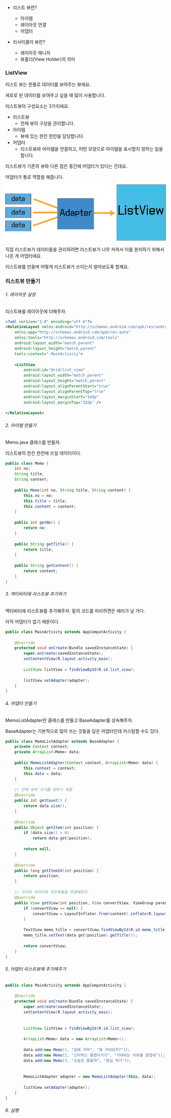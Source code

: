 
- 리스트 뷰란?
  - 아이템
  - 레이아웃 연결
  - 어댑터

- 리사이클러 뷰란?
  - 레이아웃 매니저
  - 뷰홀더(View Holder)의 의미


### ListView

리스트 뷰는 한줄로 데이터를 보여주는 뷰에요.

세로로 된 데이터를 보여주고 싶을 때 많이 사용합니다.

리스트뷰의 구성요소는 3가지에요.

- 리스트뷰
  - 전체 뷰의 구성을 관리합니다.
- 아이템
  - 뷰에 있는 한칸 한칸을 담당합니다.
- 어댑터
  - 리스트뷰와 아이템을 연결하고, 어떤 모양으로 아이템을 표시할지 정하는 일을 합니다.

리스트뷰가 기존의 뷰와 다른 점은 중간에 어댑터가 있다는 건데요.

어댑터가 통로 역할을 해줍니다.

![alt text](img/04/listview.png)

직접 리스트뷰가 데이터들을 관리하려면 리스트뷰가 너무 커져서 이를 분리하기 위해서 나온 게 어댑터에요.  

리스트뷰를 만들며 어떻게 리스트뷰가 쓰이는지 알아보도록 할께요.

### 리스트뷰 만들기

###### 1. 레이아웃 설정
리스트뷰를 레이아웃에 더해주자.

```xml
<?xml version="1.0" encoding="utf-8"?>
<RelativeLayout xmlns:android="http://schemas.android.com/apk/res/android"
    xmlns:app="http://schemas.android.com/apk/res-auto"
    xmlns:tools="http://schemas.android.com/tools"
    android:layout_width="match_parent"
    android:layout_height="match_parent"
    tools:context=".MainActivity">

    <ListView
        android:id="@+id/list_view"
        android:layout_width="match_parent"
        android:layout_height="match_parent"
        android:layout_alignParentStart="true"
        android:layout_alignParentTop="true"
        android:layout_marginStart="14dp"
        android:layout_marginTop="32dp" />

</RelativeLayout>
```

###### 2. 아이템 만들기
Memo.java 클래스를 만들자.

리스트뷰의 한칸 한칸에 쓰일 데이터이다.
```java
public class Memo {
    int no;
    String title;
    String content;

    public Memo(int no, String title, String content) {
        this.no = no;
        this.title = title;
        this.content = content;
    }

    public int getNo() {
        return no;
    }

    public String getTitle() {
        return title;
    }

    public String getContent() {
        return content;
    }
}
```

###### 3. 액티비티에 리스트뷰 추가하기
액티비티에 리스트뷰를 추가해주자.
밑의 코드를 따라하면은 에러가 날 거다.

아직 어댑터가 없기 때문이다.

```java
public class MainActivity extends AppCompatActivity {

    @Override
    protected void onCreate(Bundle savedInstanceState) {
        super.onCreate(savedInstanceState);
        setContentView(R.layout.activity_main);

        ListView listView = findViewById(R.id.list_view);

        listView.setAdapter(adapter);
    }
}    
```

###### 4. 어댑터 만들기
MemoListAdapter란 클래스를 만들고
BaseAdapter를 상속해주자.

BaseAdapter는 기본적으로 많이 쓰는 것들을 담은 어댑터인데
커스텀할 수도 있다.

```java
public class MemoListAdapter extends BaseAdapter {
    private Context context;
    private ArrayList<Memo> data;

    public MemoListAdapter(Context context, ArrayList<Memo> data) {
        this.context = context;
        this.data = data;
    }

    // 전체 뷰의 크기를 정하기 위함
    @Override
    public int getCount() {
        return data.size();
    }

    @Override
    public Object getItem(int position) {
        if (data.size() > 0)
            return data.get(position);

        return null;
    }

    @Override
    public long getItemId(int position) {
        return position;
    }

    // 각각의 데이터와 작은뷰들을 연결해준다.
    @Override
    public View getView(int position, View convertView, ViewGroup parent) {
        if (convertView == null) {
            convertView = LayoutInflater.from(context).inflate(R.layout.memo_title_item, parent, false);
        }

        TextView memo_title = convertView.findViewById(R.id.memo_title);
        memo_title.setText(data.get(position).getTitle());

        return convertView;
    }
}

```

###### 5. 어댑터 리스트뷰에 추가해주기
```java
public class MainActivity extends AppCompatActivity {

    @Override
    protected void onCreate(Bundle savedInstanceState) {
        super.onCreate(savedInstanceState);
        setContentView(R.layout.activity_main);


        ListView listView = findViewById(R.id.list_view);

        ArrayList<Memo> data = new ArrayList<Memo>();

        data.add(new Memo(1, "집에 가자", "왜 가야되지?"));
        data.add(new Memo(2, "스타벅스 들렀다가기", "가야되는 이유를 알겠네"));
        data.add(new Memo(3, "오늘은 뭘할까", "점심 먹기"));


        MemoListAdapter adapter = new MemoListAdapter(this, data);

        listView.setAdapter(adapter);
    }
}    
```

###### 6. 실행
